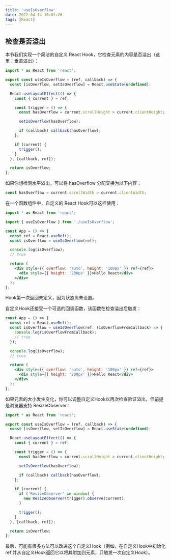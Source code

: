 ```yaml
---
title: 'useIsOverflow'
date: 2022-04-14 16:01:26
tags: [React]
---
```

## 检查是否溢出
本节我们实现一个简洁的自定义 React Hook，它检查元素的内容是否溢出（这里：垂直溢出）：
```jsx
import * as React from 'react';

export const useIsOverflow = (ref, callback) => {
  const [isOverflow, setIsOverflow] = React.useState(undefined);

  React.useLayoutEffect(() => {
    const { current } = ref;

    const trigger = () => {
      const hasOverflow = current.scrollHeight > current.clientHeight;

      setIsOverflow(hasOverflow);

      if (callback) callback(hasOverflow);
    };

    if (current) {
      trigger();
    }
  }, [callback, ref]);

  return isOverflow;
};
```
如果你想检测水平溢出，可以将 hasOverflow 分配交换为以下内容：
```jsx
const hasOverflow = current.scrollWidth > current.clientWidth;
```
在一个函数组件中，自定义的 React Hook可以这样使用：
```jsx
import * as React from 'react';

import { useIsOverflow } from './useIsOverflow';

const App = () => {
  const ref = React.useRef();
  const isOverflow = useIsOverflow(ref);

  console.log(isOverflow);
  // true

  return (
    <div style={{ overflow: 'auto', height: '100px' }} ref={ref}>
      <div style={{ height: '200px' }}>Hello React</div>
    </div>
  );
};
```
Hook第一次返回未定义，因为状态尚未设置。

自定义Hook还接受一个可选的回调函数，该函数在检查溢出后触发：
```jsx
const App = () => {
  const ref = React.useRef();
  const isOverflow = useIsOverflow(ref, (isOverflowFromCallback) => {
    console.log(isOverflowFromCallback);
    // true
  });

  console.log(isOverflow);
  // true

  return (
    <div style={{ overflow: 'auto', height: '100px' }} ref={ref}>
      <div style={{ height: '200px' }}>Hello React</div>
    </div>
  );
};
```
如果元素的大小发生变化，你可以调整自定义Hook以再次检查验证溢出，但前提是浏览器支持 ResizeObserver：
```jsx
import * as React from 'react';

export const useIsOverflow = (ref, callback) => {
  const [isOverflow, setIsOverflow] = React.useState(undefined);

  React.useLayoutEffect(() => {
    const { current } = ref;

    const trigger = () => {
      const hasOverflow = current.scrollHeight > current.clientHeight;

      setIsOverflow(hasOverflow);

      if (callback) callback(hasOverflow);
    };

    if (current) {
      if ('ResizeObserver' in window) {
        new ResizeObserver(trigger).observe(current);
      }

      trigger();
    }
  }, [callback, ref]);

  return isOverflow;
};
```
最后，可能有很多方法可以改进这个自定义Hook（例如，在自定义Hook中初始化 ref 并从自定义Hook返回它以将其附加到元素，只触发一次自定义Hook）。
